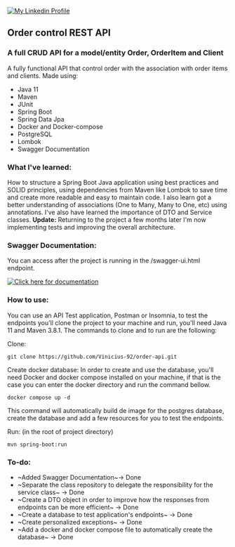[![My Linkedin Profile](https://img.shields.io/badge/LinkedIn-0077B5?style=for-the-badge&logo=linkedin&logoColor=white)](http://www.linkedin.com/in/vinicius-92)

## Order control REST API 

### A full CRUD API for a model/entity Order, OrderItem and Client

A fully functional API that control order with the association with order items and clients. Made using:

* Java 11
* Maven
* JUnit
* Spring Boot
* Spring Data Jpa
* Docker and Docker-compose
* PostgreSQL
* Lombok
* Swagger Documentation

### What I've learned: 

How to structure a Spring Boot Java application using best practices and SOLID principles, using dependencies from Maven like Lombok to save time and create more readable and easy to maintain code. I also learn got a better understanding of associations (One to Many, Many to One, etc) using annotations. I've also have learned the importance of DTO and Service classes.
**Update:** Returning to the project a few months later I'm now implementing tests and improving the overall architecture.

### Swagger Documentation:

You can access after the project is running in the /swagger-ui.html endpoint.

[![Click here for documentation](https://raw.githubusercontent.com/swagger-api/swagger.io/wordpress/images/assets/SW-logo-clr.png)](http://localhost:8080/swagger-ui.html)

### How to use:

You can use an API Test application, Postman or Insomnia, to test the endpoints you'll clone the project 
to your machine and run, you'll need Java 11 and Maven 3.8.1. The commands to clone and to run are the following:

Clone:
```shell script
git clone https://github.com/Vinicius-92/order-api.git
```

Create docker database:
In order to create and use the database, you'll need Docker and docker compose installed on your machine,
if that is the case you can enter the docker directory and run the command bellow.
```shell script
docker compose up -d
```
This command will automatically build de image for the postgres database, create the database and add a few
resources for you to test the endpoints.

Run: (in the root of project directory)
```shell script
mvn spring-boot:run
```

### To-do:
* ~Added Swagger Documentation~-> Done
* ~Separate the class repository to delegate the responsibility for the service class~ -> Done
* ~Create a DTO object in order to improve how the responses from endpoints can be more efficient~ -> Done
* ~Create a database to test application's endpoints~ -> Done
* ~Create personalized exceptions~ -> Done
* ~Add a docker and docker compose file to automatically create the database~ -> Done
